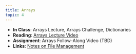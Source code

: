 ```yaml
---
title: Arrays
topic: 4
---
```


- **In Class**: Arrays Lecture, Arrays Challenge, Dictionaries
- **Reading**: [Arrays Lecture Video](https://guidebook.hdyar.com/docs/programming/fundamentals/arrays/)
- **Assignment**: Arrays Follow-Along Video (TBD)
- **Links**: [Notes on File Management](https://guidebook.hdyar.com/docs/digital-media-fundamentals/notes-on-file-management/)
